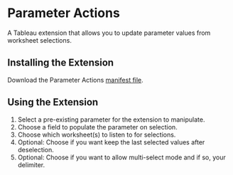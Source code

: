 # Parameter Actions
A Tableau extension that allows you to update parameter values from worksheet selections.

## Installing the Extension

Download the Parameter Actions [manifest file](https://tableau.github.io/extension-parameter-actions/ParameterActions.trex). 

## Using the Extension
1. Select a pre-existing parameter for the extension to manipulate.
2. Choose a field to populate the parameter on selection.
3. Choose which worksheet(s) to listen to for selections.
4. Optional: Choose if you want keep the last selected values after deselection.
5. Optional: Choose if you want to allow multi-select mode and if so, your delimiter.
